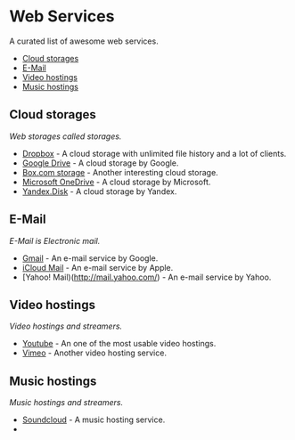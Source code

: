 Web Services
==================

A curated list of awesome web services.

* [Cloud storages](#cloud-storages)
* [E-Mail](#e-mail)
* [Video hostings](#video-hostings)
* [Music hostings](#music-hostings)

## Cloud storages
*Web storages called storages.*

* [Dropbox](https://dropbox.com) - A cloud storage with unlimited file history and a lot of clients.
* [Google Drive](https://drive.google.com) - A cloud storage by Google.
* [Box.com storage](https://box.com) - Another interesting cloud storage.
* [Microsoft OneDrive](https://onedrive.live.com) - A cloud storage by Microsoft.
* [Yandex.Disk](https://disk.yandex.ru) - A cloud storage by Yandex.

## E-Mail
*E-Mail is Electronic mail.*

* [Gmail](https://gmail.com) - An e-mail service by Google.
* [iCloud Mail](http://www.apple.com/icloud/) - An e-mail service by Apple.
* [Yahoo! Mail)(http://mail.yahoo.com/) - An e-mail service by Yahoo.

## Video hostings
*Video hostings and streamers.*

* [Youtube](https://youtube.com) - An one of the most usable video hostings.
* [Vimeo](https://vimeo.com) - Another video hosting service.

## Music hostings
*Music hostings and streamers.*

* [Soundcloud](https://soundcloud.com) - A music hosting service.
* 
